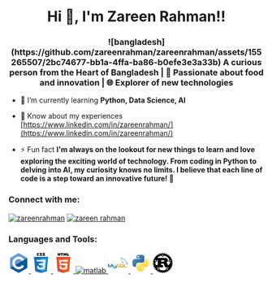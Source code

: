 <h1 align="center">Hi 👋, I'm Zareen Rahman!!</h1>
<h3 align="center">![bangladesh](https://github.com/zareenrahman/zareenrahman/assets/155265507/2bc74677-bb1a-4ffa-ba86-b0efe3e3a33b) A curious person from the Heart of Bangladesh | 🚀 Passionate about food and innovation | 🌐 Explorer of new technologies</h3>


- 🌱 I’m currently learning **Python, Data Science, AI**

- 📄 Know about my experiences [https://www.linkedin.com/in/zareenrahman/](https://www.linkedin.com/in/zareenrahman/)

- ⚡ Fun fact **I'm always on the lookout for new things to learn and love exploring the exciting world of technology. From coding in Python to delving into AI, my curiosity knows no limits. I believe that each line of code is a step toward an innovative future! 🚀**

<h3 align="left">Connect with me:</h3>
<p align="left">
<a href="https://linkedin.com/in/zareenrahman" target="blank"><img align="center" src="https://raw.githubusercontent.com/rahuldkjain/github-profile-readme-generator/master/src/images/icons/Social/linked-in-alt.svg" alt="zareenrahman" height="30" width="40" /></a>
<a href="https://kaggle.com/zareen rahman" target="blank"><img align="center" src="https://raw.githubusercontent.com/rahuldkjain/github-profile-readme-generator/master/src/images/icons/Social/kaggle.svg" alt="zareen rahman" height="30" width="40" /></a>
</p>

<h3 align="left">Languages and Tools:</h3>
<p align="left"> <a href="https://www.cprogramming.com/" target="_blank" rel="noreferrer"> <img src="https://raw.githubusercontent.com/devicons/devicon/master/icons/c/c-original.svg" alt="c" width="40" height="40"/> </a> <a href="https://www.w3schools.com/css/" target="_blank" rel="noreferrer"> <img src="https://raw.githubusercontent.com/devicons/devicon/master/icons/css3/css3-original-wordmark.svg" alt="css3" width="40" height="40"/> </a> <a href="https://www.w3.org/html/" target="_blank" rel="noreferrer"> <img src="https://raw.githubusercontent.com/devicons/devicon/master/icons/html5/html5-original-wordmark.svg" alt="html5" width="40" height="40"/> </a> <a href="https://www.mathworks.com/" target="_blank" rel="noreferrer"> <img src="https://upload.wikimedia.org/wikipedia/commons/2/21/Matlab_Logo.png" alt="matlab" width="40" height="40"/> </a> <a href="https://www.mysql.com/" target="_blank" rel="noreferrer"> <img src="https://raw.githubusercontent.com/devicons/devicon/master/icons/mysql/mysql-original-wordmark.svg" alt="mysql" width="40" height="40"/> </a> <a href="https://www.python.org" target="_blank" rel="noreferrer"> <img src="https://raw.githubusercontent.com/devicons/devicon/master/icons/python/python-original.svg" alt="python" width="40" height="40"/> </a> <a href="https://www.rust-lang.org" target="_blank" rel="noreferrer"> <img src="https://raw.githubusercontent.com/devicons/devicon/master/icons/rust/rust-plain.svg" alt="rust" width="40" height="40"/> </a> </p>
